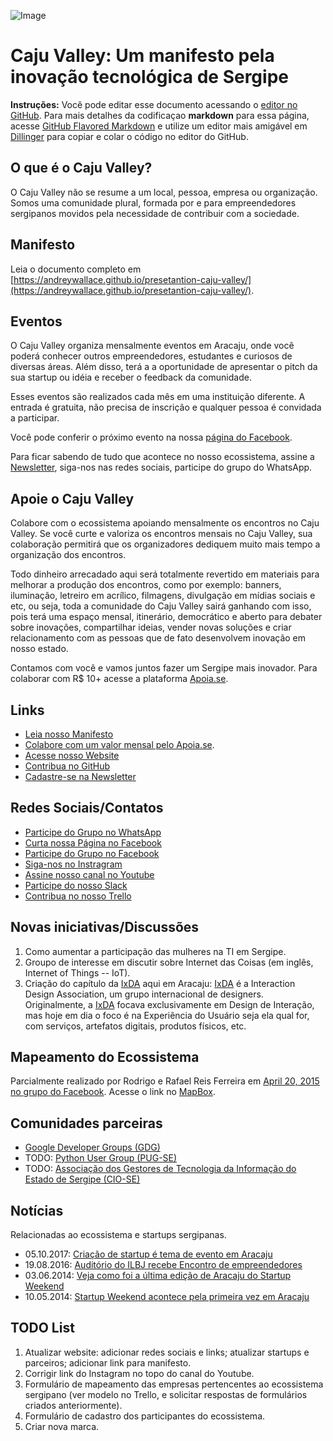 ![Image](https://lh4.googleusercontent.com/tvMinCOcUAcWsxZA9b4OdVxbVgfD4n5GoB8WGkjRUd0SntR1xmmcR161LXJEr3vllV1lad1bOw=w1676)
# Caju Valley: Um manifesto pela inovação tecnológica de Sergipe
**Instruções:** Você pode editar esse documento acessando o [editor no GitHub](https://github.com/CajuValley/cajuvalley/edit/master/README.md). Para mais detalhes da codificaçao __markdown__ para essa página, acesse [GitHub Flavored Markdown](https://guides.github.com/features/mastering-markdown/) e utilize um editor mais amigável em [Dillinger](https://dillinger.io/) para copiar e colar o código no editor do GitHub.

## O que é o Caju Valley?
O Caju Valley não se resume a um local, pessoa, empresa ou organização. Somos uma comunidade plural, formada por e para empreendedores sergipanos movidos pela necessidade de contribuir com a sociedade.

## Manifesto
Leia o documento completo em [https://andreywallace.github.io/presetantion-caju-valley/](https://andreywallace.github.io/presetantion-caju-valley/).

## Eventos
O Caju Valley organiza mensalmente eventos em Aracaju, onde você poderá conhecer outros empreendedores, estudantes e curiosos de diversas áreas. Além disso, terá a a oportunidade de apresentar o pitch da sua startup ou idéia e receber o feedback da comunidade. 

Esses eventos são realizados cada mês em uma instituição diferente. A entrada é gratuita, não precisa de inscrição e qualquer pessoa é convidada a participar.

Você pode conferir o próximo evento na nossa [página do Facebook](https://www.facebook.com/pg/cajuvalley/events). 

Para ficar sabendo de tudo que acontece no nosso ecossistema, assine a [Newsletter](https://goo.gl/P9GpvF), siga-nos nas redes sociais, participe do grupo do WhatsApp.

## Apoie o Caju Valley
Colabore com o ecossistema apoiando mensalmente os encontros no Caju Valley.
Se você curte e valoriza os encontros mensais no Caju Valley, sua colaboração permitirá que os organizadores dediquem muito mais tempo a organização dos encontros.

Todo dinheiro arrecadado aqui será totalmente revertido em materiais para melhorar a produção dos encontros, como por exemplo: banners, iluminação, letreiro em acrílico, filmagens, divulgação em mídias sociais e etc, ou seja, toda a comunidade do Caju Valley sairá ganhando com isso, pois terá uma espaço mensal, itinerário, democrático e aberto para debater sobre inovações, compartilhar ideias, vender novas soluções e criar relacionamento com as pessoas que de fato desenvolvem inovação em nosso estado. 

Contamos com você e vamos juntos fazer um Sergipe mais inovador. Para colaborar com R$ 10+ acesse a plataforma [Apoia.se](https://apoia.se/cajuvalley).

## Links
- [Leia nosso Manifesto](https://andreywallace.github.io/presetantion-caju-valley/) 
- [Colabore com um valor mensal pelo Apoia.se](https://apoia.se/cajuvalley).
- [Acesse nosso Website](http://www.cajuvalley.com.br)
- [Contribua no GitHub](https://github.com/cajuvalley)
- [Cadastre-se na Newsletter](https://goo.gl/P9GpvF)

## Redes Sociais/Contatos
- [Participe do Grupo no WhatsApp](https://goo.gl/jrfg8H)
- [Curta nossa Página no Facebook](https://www.facebook.com/cajuvalley/)
- [Participe do Grupo no Facebook](https://www.facebook.com/groups/startup-aracaju)
- [Siga-nos no Instragram](https://www.instagram.com/cajuvalley/)
- [Assine nosso canal no Youtube](https://www.youtube.com/cajuvalley)
- [Participe do nosso Slack](https://cajuvalley.slack.com)
- [Contribua no nosso Trello](https://trello.com/b/BlS9kUux/caju-valley)

## Novas iniciativas/Discussões
1. Como aumentar a participação das mulheres na TI em Sergipe.
2. Groupo de interesse em discutir sobre Internet das Coisas (em inglês, Internet of Things -- IoT).
3. Criação do capítulo da [IxDA](https://ixda.org/) aqui em Aracaju: [IxDA](https://ixda.org/) é a Interaction Design Association, um grupo internacional de designers. Originalmente, a [IxDA](https://ixda.org/) focava exclusivamente em Design de Interação, mas hoje em dia o foco é na Experiência do Usuário seja ela qual for, com serviços, artefatos digitais, produtos físicos, etc.

## Mapeamento do Ecossistema
Parcialmente realizado por Rodrigo e Rafael Reis Ferreira em [April 20, 2015 no grupo do Facebook](https://www.facebook.com/groups/startup.aracaju/permalink/840152999399190/).
Acesse o link no [MapBox](https://a.tiles.mapbox.com/v4/rafaelrferreira.li0676ek/page.html?access_token=pk.eyJ1IjoicmFmYWVscmZlcnJlaXJhIiwiYSI6Im0zeDY1SEUifQ.2jp6xymXjVj1vStEuhj1lQ#14/-10.9602/-37.0616).

## Comunidades parceiras
- [Google Developer Groups (GDG)](http://www.gdgaracaju.com.br)
- TODO: [Python User Group (PUG-SE)](http://se.python.org.br/)
- TODO: [Associação dos Gestores de Tecnologia da Informação do Estado de Sergipe (CIO-SE)](https://cio-se.org.br/)

## Notícias
Relacionadas ao ecossistema e startups sergipanas.
- 05.10.2017: [Criação de startup é tema de evento em Aracaju](https://g1.globo.com/se/sergipe/noticia/criacao-de-startup-e-tema-de-evento-em-aracaju.ghtml)
- 19.08.2016: [Auditório do ILBJ recebe Encontro de empreendedores](http://politicaemfoco.net.br/auditorio-do-ilbj-recebe-encontro-de-empreendedores/)
- 03.06.2014: [Veja como foi a última edição de Aracaju do Startup Weekend](https://startupi.com.br/2014/06/veja-como-foi-ultima-edicao-de-aracaju-startup-weekend/)
- 10.05.2014: [Startup Weekend acontece pela primeira vez em Aracaju](http://www.infonet.com.br/noticias/economia//ler.asp?id=158958)

## TODO List
1. Atualizar website: adicionar redes sociais e links; atualizar startups e parceiros; adicionar link para manifesto.
2. Corrigir link do Instagram no topo do canal do Youtube.
3. Formulário de mapeamento das empresas pertencentes ao ecossistema sergipano (ver modelo no Trello, e solicitar respostas de formulários criados anteriormente).
4. Formulário de cadastro dos participantes do ecossistema.
5. Criar nova marca.
